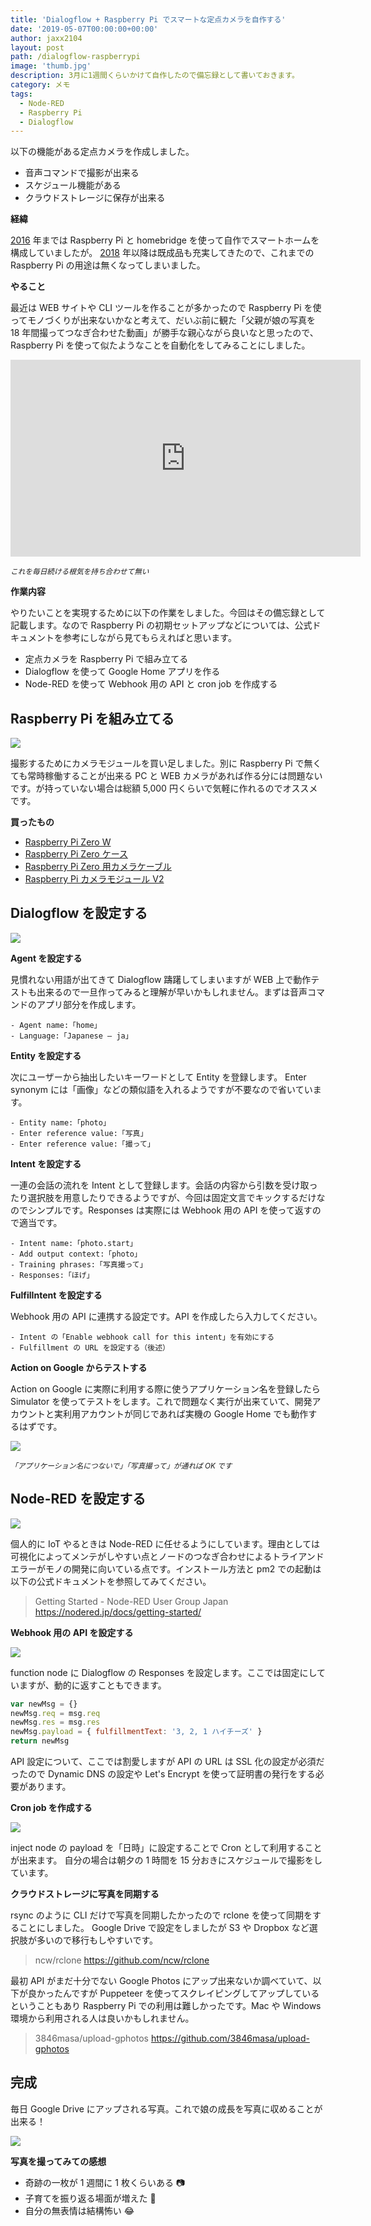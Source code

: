 ```yaml
---
title: 'Dialogflow + Raspberry Pi でスマートな定点カメラを自作する'
date: '2019-05-07T00:00:00+00:00'
author: jaxx2104
layout: post
path: /dialogflow-raspberrypi
image: 'thumb.jpg'
description: 3月に1週間くらいかけて自作したので備忘録として書いておきます。
category: メモ
tags:
  - Node-RED
  - Raspberry Pi
  - Dialogflow
---
```


以下の機能がある定点カメラを作成しました。

- 音声コマンドで撮影が出来る
- スケジュール機能がある
- クラウドストレージに保存が出来る

**経緯**

[2016](/homekit-irmagician) 年までは Raspberry Pi と homebridge を使って自作でスマートホームを構成していましたが。
[2018](/smarthome-xiaomi) 年以降は既成品も充実してきたので、これまでの Raspberry Pi の用途は無くなってしまいました。

**やること**

最近は WEB サイトや CLI ツールを作ることが多かったので Raspberry Pi を使ってモノづくりが出来ないかなと考えて、だいぶ前に観た「父親が娘の写真を 18 年間撮ってつなぎ合わせた動画」が勝手な親心ながら良いなと思ったので、Raspberry Pi を使って似たようなことを自動化をしてみることにしました。

<!--more-->

<iframe width="560" height="315" src="https://www.youtube.com/embed/nPxdhnT4Ec8" frameborder="0" allow="accelerometer; autoplay; encrypted-media; gyroscope; picture-in-picture" allowfullscreen></iframe>

<small>_これを毎日続ける根気を持ち合わせて無い_</small>

**作業内容**

やりたいことを実現するために以下の作業をしました。今回はその備忘録として記載します。なので Raspberry Pi の初期セットアップなどについては、公式ドキュメントを参考にしながら見てもらえればと思います。

- 定点カメラを Raspberry Pi で組み立てる
- Dialogflow を使って Google Home アプリを作る
- Node-RED を使って Webhook 用の API と cron job を作成する

## Raspberry Pi を組み立てる

![](./raspi.jpg)

撮影するためにカメラモジュールを買い足しました。別に Raspberry Pi で無くても常時稼働することが出来る PC と WEB カメラがあれば作る分には問題ないです。が持っていない場合は総額 5,000 円くらいで気軽に作れるのでオススメです。

**買ったもの**

- [Raspberry Pi Zero W](https://www.switch-science.com/catalog/3200/)
- [Raspberry Pi Zero ケース](https://www.switch-science.com/catalog/3196/)
- [Raspberry Pi Zero 用カメラケーブル](https://www.switch-science.com/catalog/3195/)
- [Raspberry Pi カメラモジュール V2](https://www.switch-science.com/catalog/2713/)

## Dialogflow を設定する

![](./dialogflow.png)

**Agent を設定する**

見慣れない用語が出てきて Dialogflow 躊躇してしまいますが WEB 上で動作テストも出来るので一旦作ってみると理解が早いかもしれません。まずは音声コマンドのアプリ部分を作成します。

```
- Agent name:「home」
- Language:「Japanese — ja」
```

**Entity を設定する**

次にユーザーから抽出したいキーワードとして Entity を登録します。
Enter synonym には「画像」などの類似語を入れるようですが不要なので省いています。

```
- Entity name:「photo」
- Enter reference value:「写真」
- Enter reference value:「撮って」
```

**Intent を設定する**

一連の会話の流れを Intent として登録します。会話の内容から引数を受け取ったり選択肢を用意したりできるようですが、今回は固定文言でキックするだけなのでシンプルです。Responses は実際には Webhook 用の API を使って返すので適当です。

```
- Intent name:「photo.start」
- Add output context:「photo」
- Training phrases:「写真撮って」
- Responses:「ほげ」
```

**FulfilIntent を設定する**

Webhook 用の API に連携する設定です。API を作成したら入力してください。

```
- Intent の「Enable webhook call for this intent」を有効にする
- Fulfillment の URL を設定する（後述）
```

**Action on Google からテストする**

Action on Google に実際に利用する際に使うアプリケーション名を登録したら Simulator を使ってテストをします。これで問題なく実行が出来ていて、開発アカウントと実利用アカウントが同じであれば実機の Google Home でも動作するはずです。

![](./actions.png)

<small>_「アプリケーション名につないで」「写真撮って」が通れば OK です_</small>

## Node-RED を設定する

![](./nodered.png)

個人的に IoT やるときは Node-RED に任せるようにしています。理由としては可視化によってメンテがしやすい点とノードのつなぎ合わせによるトライアンドエラーがモノの開発に向いている点です。インストール方法と pm2 での起動は以下の公式ドキュメントを参照してみてください。

> Getting Started - Node-RED User Group Japan
> https://nodered.jp/docs/getting-started/

**Webhook 用の API を設定する**

![](./nodered-p1.png)

function node に Dialogflow の Responses を設定します。ここでは固定にしていますが、動的に返すこともできます。

```js
var newMsg = {}
newMsg.req = msg.req
newMsg.res = msg.res
newMsg.payload = { fulfillmentText: '3, 2, 1 ハイチーズ' }
return newMsg
```

API 設定について、ここでは割愛しますが API の URL は SSL 化の設定が必須だったので Dynamic DNS の設定や Let's Encrypt を使って証明書の発行をする必要があります。

**Cron job を作成する**

![](./nodered-p2.png)

inject node の payload を「日時」に設定することで Cron として利用することが出来ます。
自分の場合は朝夕の 1 時間を 15 分おきにスケジュールで撮影をしています。

**クラウドストレージに写真を同期する**

rsync のように CLI だけで写真を同期したかったので rclone を使って同期をすることにしました。
Google Drive で設定をしましたが S3 や Dropbox など選択肢が多いので移行もしやすいです。

> ncw/rclone
> https://github.com/ncw/rclone

最初 API がまだ十分でない Google Photos にアップ出来ないか調べていて、以下が良かったんですが Puppeteer を使ってスクレイピングしてアップしているということもあり Raspberry Pi での利用は難しかったです。Mac や Windows 環境から利用される人は良いかもしれません。

> 3846masa/upload-gphotos
> https://github.com/3846masa/upload-gphotos

## 完成

毎日 Google Drive にアップされる写真。これで娘の成長を写真に収めることが出来る！

![](./sample.gif)

**写真を撮ってみての感想**

- 奇跡の一枚が 1 週間に 1 枚くらいある 📷
- 子育てを振り返る場面が増えた 👶
- 自分の無表情は結構怖い 😂
